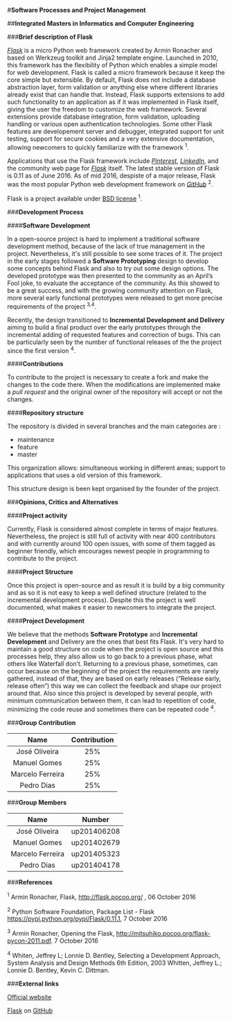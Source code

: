 #**Software Processes and Project Management**

##**Integrated Masters in Informatics and Computer Engineering**

###**Brief description of Flask**

[*Flask*](http://flask.pocoo.org/) is a micro Python web framework created by Armin Ronacher and based on Werkzeug toolkit  and Jinja2 template engine. Launched in 2010, this framework has the flexibility of Python which enables a simple model for web development.
Flask is called a micro framework because it keep the core simple but extensible. By default, Flask does not include a database abstraction layer, form validation or anything else where different libraries  already exist that can handle that. Instead, Flask supports extensions to add such functionality to an application as if it was implemented in Flask itself, giving the user the freedom to customize the web framework. Several extensions provide database integration, form validation, uploading handling or various open authentication technologies.
Some other Flask features are developement server and debugger, integrated support for unit testing, support for secure cookies and a very extensive documentation, allowing newcomers to quickly familiarize with the framework <sup>1</sup>.

Applications that use the Flask framework include [*Pinterest*](https://pt.pinterest.com/), [*LinkedIn*](https://www.linkedin.com/), and the community web page for [*Flask*](http://flask.pocoo.org/) itself. The latest stable version of Flask is 0.11 as of June 2016. As of mid 2016, despiste of a major release, Flask was the most popular Python web development framework on [*GitHub*](https://github.com/) <sup>2</sup>.

Flask is a project available under [BSD license](http://flask.pocoo.org/docs/0.11/license/#flask-license) <sup>1</sup>.


###**Development Process**


####**Software Development**

In a open-source project is hard to implement a traditional software development method, because of the lack of true management in the project. Nevertheless,  it's still possible to see some traces of it.
The project in the early stages followed a **Software Prototyping** design to develop some concepts behind Flask and also to try out some design options. The developed prototype was then presented to the community as an April’s Fool joke, to evaluate the acceptance of the community. As this showed to be a great success, and with the growing community attention on Flask, more several early functional prototypes were released to get more precise requirements of the project <sup>3,4</sup>.

Recently, the design transitioned to **Incremental Development and Delivery** aiming to build a final product over the early prototypes through the incremental adding of requested features and correction of bugs. This can be particularly seen by the number of functional releases of the the project since the first version <sup>4</sup>.

####**Contributions**

To contribute to the project is necessary to create a fork and make the changes to the code there. When the modifications are implemented make a *pull request* and the original owner of the repository will accept or not the changes.

####**Repository structure**

The repository is divided in several branches and the main categories are :
-   maintenance
-   feature
-   master

This organization allows:
simultaneous working in different areas;
support to applications that uses a old version of this framework.

This structure design is been kept organised by the founder of the project.  

###**Opinions, Critics and Alternatives**

####**Project activity**

Currently, Flask is considered almost complete in terms of major features. Nevertheless, the project is still full of activity with near 400 contributors and with currently around 100 open issues, with some of them tagged as beginner friendly, which encourages newest people in programming to contribute to the project.

####**Project Structure**

Once this project is open-source and as result it is build by a big community and as so it is not easy to keep a well defined structure (related to the incremental development process). Despite this the project is well documented, what makes it easier to newcomers to integrate the project.

####**Project Development**

We believe that the methods **Software Prototype** and **Incremental Development** and Delivery are the ones that best fits Flask. It's very hard to maintain a good structure on code when the project is open source and this processes help, they also allow us to go back to a previous phase, what others like Waterfall don’t. Returning to a previous phase, sometimes, can occur because on the beginning of the project the requirements are rarely gathered, instead of that, they are based on early releases (“Release early, release often”) this way we can collect the feedback and shape our project around that. Also since this project is developed by several people, with minimum communication between them, it can lead to repetition of code, minimizing the code reuse and sometimes there can be repeated code <sup>4</sup>.

###**Group Contribution**

|Name|Contribution|
| :---: | :---: |
|José Oliveira|25%|
|Manuel Gomes|25%|
|Marcelo Ferreira|25%|
|Pedro Dias|25%|

###**Group Members**

|Name|Number|
| :---: | :---: |
|José Oliveira|up201406208|
|Manuel Gomes|up201402679 |
|Marcelo Ferreira|up201405323|
|Pedro Dias|up201404178|

###**References**

<sup>1</sup>  Armin Ronacher, Flask, <http://flask.pocoo.org/> , 06 October 2016

<sup>2</sup>  Python Software Foundation, Package List - Flask <https://pypi.python.org/pypi/Flask/0.11.1>, 7 October 2016

<sup>3</sup>  Armin Ronacher, Opening the Flask, <http://mitsuhiko.pocoo.org/flask-pycon-2011.pdf>. 7 October 2016

<sup>4</sup>  Whiten, Jeffrey L; Lonnie D. Bentley, Selecting a Development Approach, System Analysis and Design Methods 6th Edition, 2003
Whitten, Jeffrey L.; Lonnie D. Bentley, Kevin C. Dittman.

###**External links**

[Official website](http://flask.pocoo.org/)

[Flask](https://github.com/pallets/flask) on [GitHub](https://github.com/)
